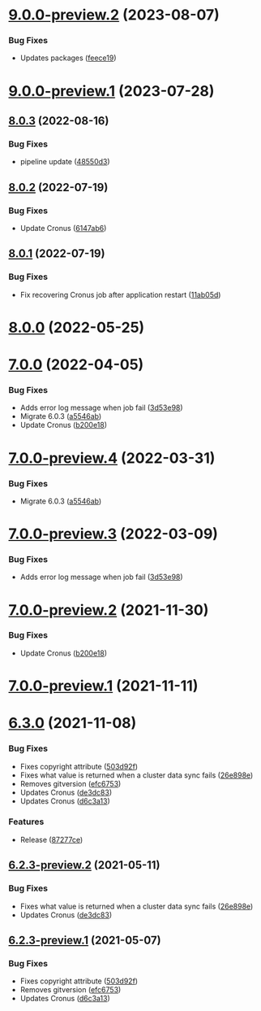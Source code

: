 # [9.0.0-preview.2](https://github.com/Elders/Cronus.Cluster.Consul/compare/v9.0.0-preview.1...v9.0.0-preview.2) (2023-08-07)


### Bug Fixes

* Updates packages ([feece19](https://github.com/Elders/Cronus.Cluster.Consul/commit/feece19167e03dfdcba711e7072dac41215ca82c))

# [9.0.0-preview.1](https://github.com/Elders/Cronus.Cluster.Consul/compare/v8.0.3...v9.0.0-preview.1) (2023-07-28)

## [8.0.3](https://github.com/Elders/Cronus.Cluster.Consul/compare/v8.0.2...v8.0.3) (2022-08-16)


### Bug Fixes

* pipeline update ([48550d3](https://github.com/Elders/Cronus.Cluster.Consul/commit/48550d3aae4c209debd196cb97aa7d9aade555e5))

## [8.0.2](https://github.com/Elders/Cronus.Cluster.Consul/compare/v8.0.1...v8.0.2) (2022-07-19)


### Bug Fixes

* Update Cronus ([6147ab6](https://github.com/Elders/Cronus.Cluster.Consul/commit/6147ab663aef46b0d1a48ffac3fbde41dbb2fa65))

## [8.0.1](https://github.com/Elders/Cronus.Cluster.Consul/compare/v8.0.0...v8.0.1) (2022-07-19)


### Bug Fixes

* Fix recovering Cronus job after application restart ([11ab05d](https://github.com/Elders/Cronus.Cluster.Consul/commit/11ab05d0cb6f40aea43c90fb877e3bafe3cef7bd))

# [8.0.0](https://github.com/Elders/Cronus.Cluster.Consul/compare/v7.0.0...v8.0.0) (2022-05-25)

# [7.0.0](https://github.com/Elders/Cronus.Cluster.Consul/compare/v6.3.0...v7.0.0) (2022-04-05)


### Bug Fixes

* Adds error log message when job fail ([3d53e98](https://github.com/Elders/Cronus.Cluster.Consul/commit/3d53e9830861ab7cbbf02e63e71d4d960132d356))
* Migrate 6.0.3 ([a5546ab](https://github.com/Elders/Cronus.Cluster.Consul/commit/a5546ab6a35425c7dcf2339b6548fdbc82ec99f1))
* Update Cronus ([b200e18](https://github.com/Elders/Cronus.Cluster.Consul/commit/b200e18f83d4cb7eab31c2f0eac8430546f8b854))

# [7.0.0-preview.4](https://github.com/Elders/Cronus.Cluster.Consul/compare/v7.0.0-preview.3...v7.0.0-preview.4) (2022-03-31)


### Bug Fixes

* Migrate 6.0.3 ([a5546ab](https://github.com/Elders/Cronus.Cluster.Consul/commit/a5546ab6a35425c7dcf2339b6548fdbc82ec99f1))

# [7.0.0-preview.3](https://github.com/Elders/Cronus.Cluster.Consul/compare/v7.0.0-preview.2...v7.0.0-preview.3) (2022-03-09)


### Bug Fixes

* Adds error log message when job fail ([3d53e98](https://github.com/Elders/Cronus.Cluster.Consul/commit/3d53e9830861ab7cbbf02e63e71d4d960132d356))

# [7.0.0-preview.2](https://github.com/Elders/Cronus.Cluster.Consul/compare/v7.0.0-preview.1...v7.0.0-preview.2) (2021-11-30)


### Bug Fixes

* Update Cronus ([b200e18](https://github.com/Elders/Cronus.Cluster.Consul/commit/b200e18f83d4cb7eab31c2f0eac8430546f8b854))

# [7.0.0-preview.1](https://github.com/Elders/Cronus.Cluster.Consul/compare/v6.3.0...v7.0.0-preview.1) (2021-11-11)

# [6.3.0](https://github.com/Elders/Cronus.Cluster.Consul/compare/v6.2.2...v6.3.0) (2021-11-08)


### Bug Fixes

* Fixes copyright attribute ([503d92f](https://github.com/Elders/Cronus.Cluster.Consul/commit/503d92fe43e69c4c76275e58d56e16703abf6dfd))
* Fixes what value is returned when a cluster data sync fails ([26e898e](https://github.com/Elders/Cronus.Cluster.Consul/commit/26e898ecbccc3fcf3e36fc746a7fb19cc9d290af))
* Removes gitversion ([efc6753](https://github.com/Elders/Cronus.Cluster.Consul/commit/efc6753945a8b59b6d678f1396f9536481b99d02))
* Updates Cronus ([de3dc83](https://github.com/Elders/Cronus.Cluster.Consul/commit/de3dc839133c5a457a9738d6ab7ee81f04d326cf))
* Updates Cronus ([d6c3a13](https://github.com/Elders/Cronus.Cluster.Consul/commit/d6c3a1356a91b296435934ea3c5e6686e124e6c2))


### Features

* Release ([87277ce](https://github.com/Elders/Cronus.Cluster.Consul/commit/87277ce0c432734bb1d0e034c97d906cadb3f269))

## [6.2.3-preview.2](https://github.com/Elders/Cronus.Cluster.Consul/compare/v6.2.3-preview.1...v6.2.3-preview.2) (2021-05-11)


### Bug Fixes

* Fixes what value is returned when a cluster data sync fails ([26e898e](https://github.com/Elders/Cronus.Cluster.Consul/commit/26e898ecbccc3fcf3e36fc746a7fb19cc9d290af))
* Updates Cronus ([de3dc83](https://github.com/Elders/Cronus.Cluster.Consul/commit/de3dc839133c5a457a9738d6ab7ee81f04d326cf))

## [6.2.3-preview.1](https://github.com/Elders/Cronus.Cluster.Consul/compare/v6.2.2...v6.2.3-preview.1) (2021-05-07)


### Bug Fixes

* Fixes copyright attribute ([503d92f](https://github.com/Elders/Cronus.Cluster.Consul/commit/503d92fe43e69c4c76275e58d56e16703abf6dfd))
* Removes gitversion ([efc6753](https://github.com/Elders/Cronus.Cluster.Consul/commit/efc6753945a8b59b6d678f1396f9536481b99d02))
* Updates Cronus ([d6c3a13](https://github.com/Elders/Cronus.Cluster.Consul/commit/d6c3a1356a91b296435934ea3c5e6686e124e6c2))
